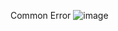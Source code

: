 Common Error
![image](https://user-images.githubusercontent.com/42490682/170504807-b3d3f7c1-d7a1-4898-a8d7-4cc681b333b3.png)
